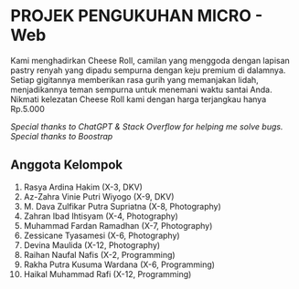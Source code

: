 # PROJEK PENGUKUHAN MICRO - Web

Kami menghadirkan Cheese Roll, camilan yang menggoda dengan lapisan pastry renyah yang dipadu sempurna dengan keju premium di dalamnya. Setiap gigitannya memberikan rasa gurih yang memanjakan lidah, menjadikannya teman sempurna untuk menemani waktu santai Anda. Nikmati kelezatan Cheese Roll kami dengan harga terjangkau hanya Rp.5.000

*Special thanks to ChatGPT & Stack Overflow for helping me solve bugs.*
*Special thanks to Boostrap*

## Anggota Kelompok

1. Rasya Ardina Hakim	(X-3,	DKV)
2. Az-Zahra Vinie Putri Wiyogo	(X-9,	DKV)
3. M. Dava Zulfikar Putra Supriatna	(X-8,	Photography)
4. Zahran Ibad Ihtisyam	(X-4,	Photography)
5. Muhammad Fardan Ramadhan	(X-7,	Photography)
6. Zessicane Tyasamesi	(X-6,	Photography)
7. Devina Maulida	(X-12,	Photography)
8. Raihan Naufal Nafis	(X-2,	Programming)
9. Rakha Putra Kusuma Wardana	(X-6,	Programming)
10. Haikal Muhammad Rafi	(X-12,	Programming)

